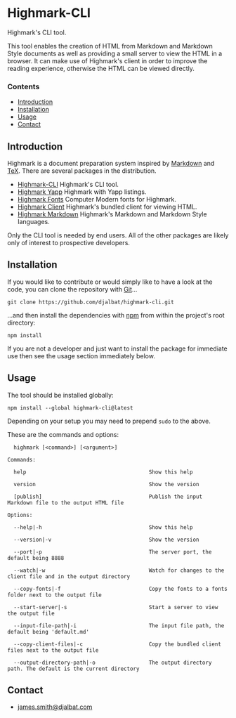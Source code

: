 # Highmark-CLI

Highmark's CLI tool.

This tool enables the creation of HTML from Markdown and Markdown Style documents as well as providing a small server to view the HTML in a browser.
It can make use of Highmark's client in order to improve the reading experience, otherwise the HTML can be viewed directly.

### Contents

- [Introduction](#introduction)
- [Installation](#installation)
- [Usage](#usage)
- [Contact](#contact)

## Introduction

Highmark is a document preparation system inspired by [Markdown](https://en.wikipedia.org/wiki/Markdown) and [TeX](https://en.wikipedia.org/wiki/TeX).
There are several packages in the distribution.

- [Highmark-CLI](https://github.com/djalbat/highmark-cli) Highmark's CLI tool.
- [Highmark Yapp](https://github.com/djalbat/highmark-yapp) Highmark with Yapp listings.
- [Highmark Fonts](https://github.com/djalbat/highmark-fonts) Computer Modern fonts for Highmark.
- [Highmark Client](https://github.com/djalbat/highmark-client) Highmark's bundled client for viewing HTML.
- [Highmark Markdown](https://github.com/djalbat/highmark-markdown) Highmark's Markdown and Markdown Style languages.

Only the CLI tool is needed by end users.
All of the other packages are likely only of interest to prospective developers.

## Installation

If you would like to contribute or would simply like to have a look at the code, you can clone the repository with [Git](https://git-scm.com/)...

    git clone https://github.com/djalbat/highmark-cli.git

...and then install the dependencies with [npm](https://www.npmjs.com/) from within the project's root directory:

    npm install

If you are not a developer and just want to install the package for immediate use then see the usage section immediately below.

## Usage

The tool should be installed globally:

```
npm install --global highmark-cli@latest
```

Depending on your setup you may need to prepend `sudo` to the above.

These are the commands and options:

```
  highmark [<command>] [<argument>]          

Commands:

  help                                       Show this help
  
  version                                    Show the version
  
  [publish]                                  Publish the input Markdown file to the output HTML file

Options:

  --help|-h                                  Show this help
  
  --version|-v                               Show the version

  --port|-p                                  The server port, the default being 8888

  --watch|-w                                 Watch for changes to the client file and in the output directory 

  --copy-fonts|-f                            Copy the fonts to a fonts folder next to the output file

  --start-server|-s                          Start a server to view the output file

  --input-file-path|-i                       The input file path, the default being 'default.md'

  --copy-client-files|-c                     Copy the bundled client files next to the output file

  --output-directory-path|-o                 The output directory path. The default is the current directory
```

## Contact

* james.smith@djalbat.com

